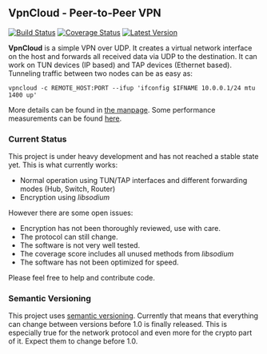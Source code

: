 VpnCloud - Peer-to-Peer VPN
---------------------------

[![Build Status](https://travis-ci.org/dswd/vpncloud.rs.svg?branch=master)](https://travis-ci.org/dswd/vpncloud.rs)
[![Coverage Status](https://coveralls.io/repos/dswd/vpncloud.rs/badge.svg?branch=master&service=github)](https://coveralls.io/github/dswd/vpncloud.rs?branch=master)
[![Latest Version](https://img.shields.io/crates/v/vpncloud.svg)](https://crates.io/crates/vpncloud)

**VpnCloud** is a simple VPN over UDP. It creates a virtual network interface on
the host and forwards all received data via UDP to the destination. It can work
on TUN devices (IP based) and TAP devices (Ethernet based). Tunneling traffic
between two nodes can be as easy as:

```
vpncloud -c REMOTE_HOST:PORT --ifup 'ifconfig $IFNAME 10.0.0.1/24 mtu 1400 up'
```

More details can be found in [the manpage](vpncloud.md).
Some performance measurements can be found [here](performance.md).


### Current Status

This project is under heavy development and has not reached a stable state yet.
This is what currently works:

* Normal operation using TUN/TAP interfaces and different forwarding modes (Hub, Switch, Router)
* Encryption using *libsodium*

However there are some open issues:

* Encryption has not been thoroughly reviewed, use with care.
* The protocol can still change.
* The software is not very well tested.
* The coverage score includes all unused methods from *libsodium*
* The software has not been optimized for speed.

Please feel free to help and contribute code.


### Semantic Versioning

This project uses [semantic versioning](http://semver.org). Currently that means that everything can change between versions before 1.0 is finally released. This is especially true for the network protocol and even more for the crypto part of it. Expect them to change before 1.0.
